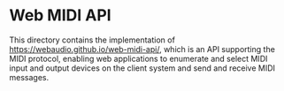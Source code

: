 # Web MIDI API

This directory contains the implementation of
https://webaudio.github.io/web-midi-api/, which is an API supporting the MIDI
protocol, enabling web applications to enumerate and select MIDI input and
output devices on the client system and send and receive MIDI messages.
